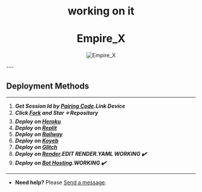 <h1 align="center"> working on it </h1> 

<h1 align="center"> Empire_X </h1> 

<p align="center">
  <img alt="Empire_X" src="https://raw.githubusercontent.com/efeurhobo/Empire_X/main/lib/assets/empire.jpg">
</p>
---
  
## Deployment Methods
---
1.  ***Get Session Id by [Pairing Code](https://efeurhobo-empire-x-home.vercel.app/).Link Device***
2.  ***Click [Fork](https://github.com/efeurhobo/Empire_X/fork) and Star ⭐ Repository***
3.  ***Deploy on [Heroku](https://efeurhobo-empire-x.vercel.app/)***
4.  ***Deploy on [Replit]()***
5.  ***Deploy on [Railway]()***
6.  ***Deploy on [Koyeb](https://app.koyeb.com/deploy?name=empire-x&repository=efeurhobo%2FEmpire_X&branch=main&instance_type=free&env%5BBOT_NAME%5D=Empire_X&env%5BAUTO_REACT%5D=true&env%5BOWNER_REACT%5D=true&env%5BPREFIX%5D=.&env%5BMODE%5D=private&env%5BAUTO_READ_STATUS%5D=false&env%5BOWNER_NUMBER%5D=2348078582627&env%5BSESSION_ID%5D=Put+session+I%27d+here)***
7. ***Deploy on [Glitch]()***
8. ***Deploy on [Render](https://empire-x-efeurhobo.vercel.app/).EDIT RENDER.YAML WORKING ✔️***
9. ***Deploy on [Bot Hosting](https://bot-hosting.net/?aff=1148117314785529946).WORKING ✔️***
---
- **Need help?** Please [Send a message](https://empire-contact-form.vercel.app/).
